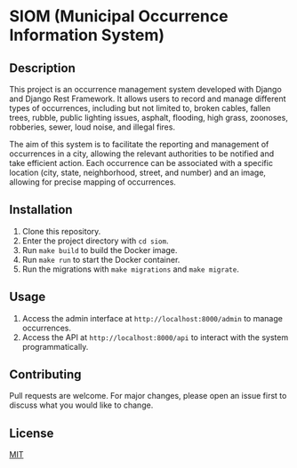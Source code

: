 # SIOM (Municipal Occurrence Information System)

## Description

This project is an occurrence management system developed with Django and Django Rest Framework. It allows users to record and manage different types of occurrences, including but not limited to, broken cables, fallen trees, rubble, public lighting issues, asphalt, flooding, high grass, zoonoses, robberies, sewer, loud noise, and illegal fires.

The aim of this system is to facilitate the reporting and management of occurrences in a city, allowing the relevant authorities to be notified and take efficient action. Each occurrence can be associated with a specific location (city, state, neighborhood, street, and number) and an image, allowing for precise mapping of occurrences.

## Installation

1. Clone this repository.
2. Enter the project directory with `cd siom`.
3. Run `make build` to build the Docker image.
4. Run `make run` to start the Docker container.
5. Run the migrations with `make migrations` and `make migrate`.

## Usage

1. Access the admin interface at `http://localhost:8000/admin` to manage occurrences.
2. Access the API at `http://localhost:8000/api` to interact with the system programmatically.

## Contributing

Pull requests are welcome. For major changes, please open an issue first to discuss what you would like to change.

## License

[MIT](https://choosealicense.com/licenses/mit/)
